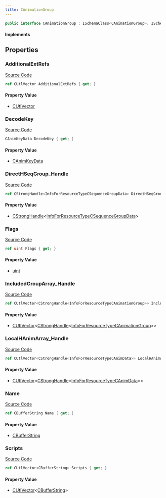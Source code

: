 ```yaml
---
title: CAnimationGroup
---
```


```csharp
public interface CAnimationGroup : ISchemaClass<CAnimationGroup>, ISchemaField, ISchemaClass, INativeHandle
```

#### Implements

## Properties

### AdditionalExtRefs

[Source Code](https://github.com/swiftly-solution/swiftlys2/blob/beta/managed/src/SwiftlyS2.Generated/Schemas/Interfaces/CAnimationGroup.cs#L31)

```csharp
ref CUtlVector AdditionalExtRefs { get; }
```

#### Property Value

- [CUtlVector](/docs/api/)

### DecodeKey

[Source Code](https://github.com/swiftly-solution/swiftlys2/blob/beta/managed/src/SwiftlyS2.Generated/Schemas/Interfaces/CAnimationGroup.cs#L26)

```csharp
CAnimKeyData DecodeKey { get; }
```

#### Property Value

- [CAnimKeyData](/docs/api/shared/schemadefinitions/canimkeydata)

### DirectHSeqGroup_Handle

[Source Code](https://github.com/swiftly-solution/swiftlys2/blob/beta/managed/src/SwiftlyS2.Generated/Schemas/Interfaces/CAnimationGroup.cs#L24)

```csharp
ref CStrongHandle<InfoForResourceTypeCSequenceGroupData> DirectHSeqGroup_Handle { get; }
```

#### Property Value

- [CStrongHandle](/docs/api/shared/natives/cstronghandle-1)<[InfoForResourceTypeCSequenceGroupData](/docs/api/shared/schemadefinitions/infoforresourcetypecsequencegroupdata)>

### Flags

[Source Code](https://github.com/swiftly-solution/swiftlys2/blob/beta/managed/src/SwiftlyS2.Generated/Schemas/Interfaces/CAnimationGroup.cs#L16)

```csharp
ref uint Flags { get; }
```

#### Property Value

- [uint](https://learn.microsoft.com/dotnet/api/system.uint32)

### IncludedGroupArray_Handle

[Source Code](https://github.com/swiftly-solution/swiftlys2/blob/beta/managed/src/SwiftlyS2.Generated/Schemas/Interfaces/CAnimationGroup.cs#L22)

```csharp
ref CUtlVector<CStrongHandle<InfoForResourceTypeCAnimationGroup>> IncludedGroupArray_Handle { get; }
```

#### Property Value

- [CUtlVector](/docs/api/-1)<[CStrongHandle](/docs/api/shared/natives/cstronghandle-1)<[InfoForResourceTypeCAnimationGroup](/docs/api/shared/schemadefinitions/infoforresourcetypecanimationgroup)>>

### LocalHAnimArray_Handle

[Source Code](https://github.com/swiftly-solution/swiftlys2/blob/beta/managed/src/SwiftlyS2.Generated/Schemas/Interfaces/CAnimationGroup.cs#L20)

```csharp
ref CUtlVector<CStrongHandle<InfoForResourceTypeCAnimData>> LocalHAnimArray_Handle { get; }
```

#### Property Value

- [CUtlVector](/docs/api/-1)<[CStrongHandle](/docs/api/shared/natives/cstronghandle-1)<[InfoForResourceTypeCAnimData](/docs/api/shared/schemadefinitions/infoforresourcetypecanimdata)>>

### Name

[Source Code](https://github.com/swiftly-solution/swiftlys2/blob/beta/managed/src/SwiftlyS2.Generated/Schemas/Interfaces/CAnimationGroup.cs#L18)

```csharp
ref CBufferString Name { get; }
```

#### Property Value

- [CBufferString](/docs/api/shared/natives/cbufferstring)

### Scripts

[Source Code](https://github.com/swiftly-solution/swiftlys2/blob/beta/managed/src/SwiftlyS2.Generated/Schemas/Interfaces/CAnimationGroup.cs#L28)

```csharp
ref CUtlVector<CBufferString> Scripts { get; }
```

#### Property Value

- [CUtlVector](/docs/api/-1)<[CBufferString](/docs/api/shared/natives/cbufferstring)>

